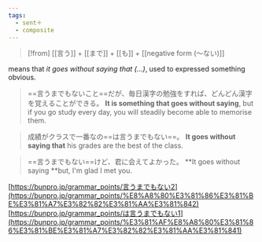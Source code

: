 ```yaml
---
tags:
  - sent＋
  - composite
---
```

>[!from] [[言う]] + [[まで]] + [[も]] + [[negative form (〜ない)]]

means that *it goes without saying that (...)*, used to expressed something obvious.
>==言うまでもないこと==だが、毎日漢字の勉強をすれば、どんどん漢字を覚えることができる。
>**It is something that goes without saying**, but if you go study every day, you will steadily become able to memorise them.

>成績がクラスで一番なの==は言うまでもない==。
>**It goes without saying that** his grades are the best of the class.

>==言うまでもない==けど、君に会えてよかった。
>**It goes without saying **but, I'm glad I met you.

[https://bunpro.jp/grammar_points/言うまでもない2](https://bunpro.jp/grammar_points/%E8%A8%80%E3%81%86%E3%81%BE%E3%81%A7%E3%82%82%E3%81%AA%E3%81%842)  
[https://bunpro.jp/grammar_points/は言うまでもない1](https://bunpro.jp/grammar_points/%E3%81%AF%E8%A8%80%E3%81%86%E3%81%BE%E3%81%A7%E3%82%82%E3%81%AA%E3%81%841)